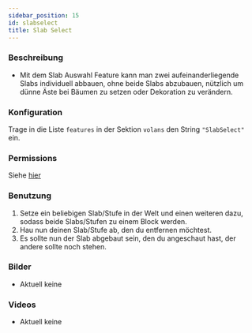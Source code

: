```yaml
---
sidebar_position: 15
id: slabselect
title: Slab Select
---
```

### Beschreibung
* Mit dem Slab Auswahl Feature kann man zwei aufeinanderliegende Slabs individuell abbauen, ohne beide Slabs abzubauen, nützlich um dünne Äste bei Bäumen zu setzen oder Dekoration zu verändern.
### Konfiguration
Trage in die Liste `features` in der Sektion `volans` den String `"SlabSelect"` ein.
### Permissions
Siehe [hier](/docs/Permissions/#slab-select)
### Benutzung
1. Setze ein beliebigen Slab/Stufe in der Welt und einen weiteren dazu, sodass beide Slabs/Stufen zu einem Block werden.
2. Hau nun deinen Slab/Stufe ab, den du entfernen möchtest.
3. Es sollte nun der Slab abgebaut sein, den du angeschaut hast, der andere sollte noch stehen.
### Bilder
- Aktuell keine
### Videos
- Aktuell keine